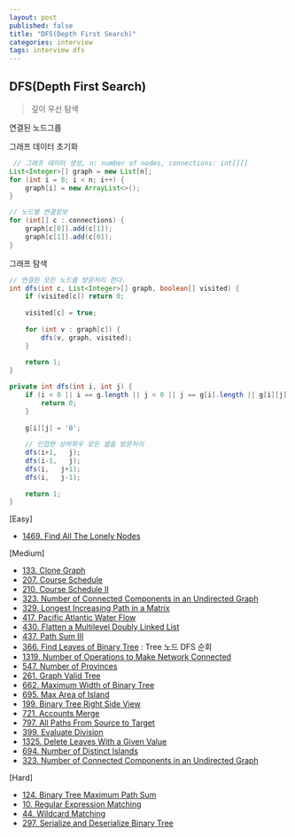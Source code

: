 ```yaml
---
layout: post
published: false
title: "DFS(Depth First Search)"
categories: interview
tags: interview dfs
---
```


## DFS(Depth First Search)
> 깊이 우선 탐색

연결된 노드그룹

그래프 데이터 초기화
```java
 // 그래프 데이터 생성, n: number of nodes, connections: int[][]
List<Integer>[] graph = new List[n];
for (int i = 0; i < n; i++) {
    graph[i] = new ArrayList<>();
}

// 노드별 연결정보
for (int[] c : connections) {
    graph[c[0]].add(c[1]);
    graph[c[1]].add(c[0]);
}
```

그래프 탐색
```java
// 연결된 모든 노드를 방문처리 한다.
int dfs(int c, List<Integer>[] graph, boolean[] visited) {
    if (visited[c]) return 0;
    
    visited[c] = true;
    
    for (int v : graph[c]) {
        dfs(v, graph, visited);
    }
    
    return 1;
}
```

```java
private int dfs(int i, int j) {
    if (i < 0 || i == g.length || j < 0 || j == g[i].length || g[i][j] == '0') {
        return 0;
    }
    
    g[i][j] = '0';
    
    // 인접한 상하좌우 모든 셀을 방문처리
    dfs(i+1,   j); 
    dfs(i-1,   j); 
    dfs(i,   j+1); 
    dfs(i,   j-1);
    
    return 1;
}
```



[Easy]
- [1469. Find All The Lonely Nodes](/interview/2023/05/22/find-all-the-lonely-nodes/)

[Medium]
- [133. Clone Graph](/interview/2023/05/22/clone-graph/)
- [207. Course Schedule](/interview/2023/05/22/course-schedule/)
- [210. Course Schedule II](/interview/2023/05/22/course-schedule-ii/)
- [323. Number of Connected Components in an Undirected Graph](/interview/2023/05/22/number-of-connected-components-in-an-undirected-graph/)
- [329. Longest Increasing Path in a Matrix](/interview/2023/05/22/longest-increasing-path-in-a-matrix/)
- [417. Pacific Atlantic Water Flow](/interview/2023/05/22/pacific-atlantic-water-flow/)
- [430. Flatten a Multilevel Doubly Linked List](/interview/2023/05/22/flatten-a-multilevel-doubly-linked-list/)
- [437. Path Sum III](/interview/2023/05/22/path-sum-iii/)
- [366. Find Leaves of Binary Tree](/interview/2023/05/22/find-leaves-of-binary-tree/) : Tree 노드 DFS 순회
- [1319. Number of Operations to Make Network Connected](/interview/2023/05/22/number-of-operations-to-make-network-connected/)
- [547. Number of Provinces](problems/2023-02-21-number-of-provinces.md)
- [261. Graph Valid Tree](/interview/2023/05/22/graph-valid-tree/)
- [662. Maximum Width of Binary Tree](/interview/2023/05/22/maximum-width-of-binary-tree/)
- [695. Max Area of Island](/interview/2023/05/22/max-area-of-island/)
- [199. Binary Tree Right Side View](/interview/2023/05/22/binary-tree-right-side-view/)
- [721. Accounts Merge](/interview/2023/05/22/accounts-merge/)
- [797. All Paths From Source to Target](/interview/2023/05/22/all-paths-from-source-to-target/)
- [399. Evaluate Division](/interview/2023/05/22/evaluate-division/)
- [1325. Delete Leaves With a Given Value](/interview/2023/05/22/delete-leaves-with-a-given-value/)
- [694. Number of Distinct Islands](/interview/2023/05/22/number-of-distinct-islands/)
- [323. Number of Connected Components in an Undirected Graph](/interview/2023/05/22/number-of-connected-components-in-an-undirected-graph/)

[Hard]
- [124. Binary Tree Maximum Path Sum](/interview/2023/05/22/binary-tree-maximum-path-sum/)
- [10. Regular Expression Matching](/interview/2023/05/22/regular-expression-matching/)
- [44. Wildcard Matching](/interview/2023/05/22/wildcard-matching/)
- [297. Serialize and Deserialize Binary Tree](/interview/2023/05/22/serialize-and-deserialize-binary-tree/)